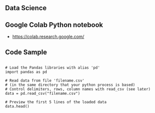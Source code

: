 ##  Data Science

## Google Colab  Python  notebook

- https://colab.research.google.com/

##  Code Sample

```

# Load the Pandas libraries with alias 'pd' 
import pandas as pd 

# Read data from file 'filename.csv' 
# (in the same directory that your python process is based)
# Control delimiters, rows, column names with read_csv (see later) 
data = pd.read_csv("filename.csv") 

# Preview the first 5 lines of the loaded data 
data.head()

```


